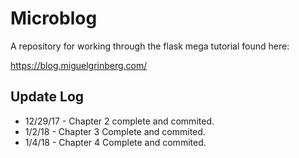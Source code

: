 # Microblog
A repository for working through the flask mega tutorial found here:

https://blog.miguelgrinberg.com/

## Update Log
* 12/29/17  - Chapter 2 complete and commited.
* 1/2/18    - Chapter 3 Complete and commited.
* 1/4/18    - Chapter 4 Complete and commited.
